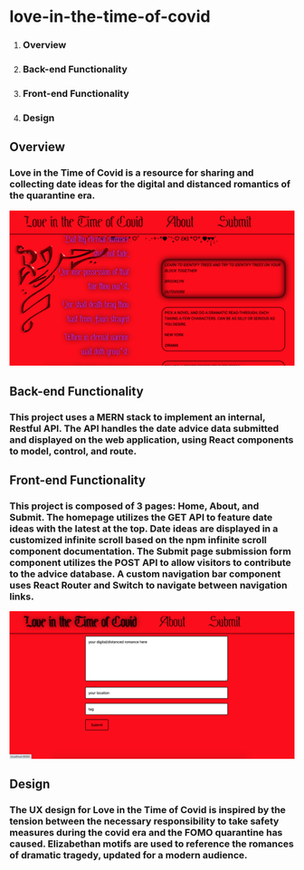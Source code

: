 # love-in-the-time-of-covid

1. ### Overview
2. ### Back-end Functionality
3. ### Front-end Functionality
4. ### Design

## Overview
### Love in the Time of Covid is a resource for sharing and collecting date ideas for the digital and distanced romantics of the quarantine era.

![Homepage Screenshot](/final-home.png)

## Back-end Functionality
### This project uses a MERN stack to implement an internal, Restful API. The API handles the date advice data submitted and displayed on the web application, using React components to model, control, and route.

## Front-end Functionality
### This project is composed of 3 pages: Home, About, and Submit. The homepage utilizes the GET API to feature date ideas with the latest at the top. Date ideas are displayed in a customized infinite scroll based on the npm infinite scroll component documentation. The Submit page submission form component utilizes the POST API to allow visitors to contribute to the advice database. A custom navigation bar component uses React Router and Switch to navigate between navigation links.

![Submit page screenshot](/LITTOCsubmit.png)

## Design
### The UX design for Love in the Time of Covid is inspired by the tension between the necessary responsibility to take safety measures during the covid era and the FOMO quarantine has caused. Elizabethan motifs are used to reference the romances of dramatic tragedy, updated for a modern audience.







